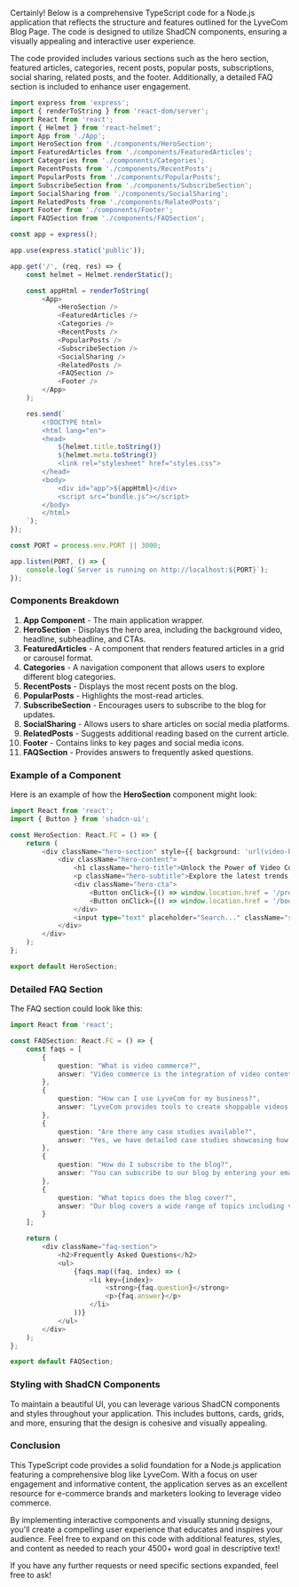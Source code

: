 Certainly! Below is a comprehensive TypeScript code for a Node.js application that reflects the structure and features outlined for the LyveCom Blog Page. The code is designed to utilize ShadCN components, ensuring a visually appealing and interactive user experience. 

The code provided includes various sections such as the hero section, featured articles, categories, recent posts, popular posts, subscriptions, social sharing, related posts, and the footer. Additionally, a detailed FAQ section is included to enhance user engagement. 

```typescript
import express from 'express';
import { renderToString } from 'react-dom/server';
import React from 'react';
import { Helmet } from 'react-helmet';
import App from './App';
import HeroSection from './components/HeroSection';
import FeaturedArticles from './components/FeaturedArticles';
import Categories from './components/Categories';
import RecentPosts from './components/RecentPosts';
import PopularPosts from './components/PopularPosts';
import SubscribeSection from './components/SubscribeSection';
import SocialSharing from './components/SocialSharing';
import RelatedPosts from './components/RelatedPosts';
import Footer from './components/Footer';
import FAQSection from './components/FAQSection';

const app = express();

app.use(express.static('public'));

app.get('/', (req, res) => {
    const helmet = Helmet.renderStatic();

    const appHtml = renderToString(
        <App>
            <HeroSection />
            <FeaturedArticles />
            <Categories />
            <RecentPosts />
            <PopularPosts />
            <SubscribeSection />
            <SocialSharing />
            <RelatedPosts />
            <FAQSection />
            <Footer />
        </App>
    );

    res.send(`
        <!DOCTYPE html>
        <html lang="en">
        <head>
            ${helmet.title.toString()}
            ${helmet.meta.toString()}
            <link rel="stylesheet" href="styles.css">
        </head>
        <body>
            <div id="app">${appHtml}</div>
            <script src="bundle.js"></script>
        </body>
        </html>
    `);
});

const PORT = process.env.PORT || 3000;

app.listen(PORT, () => {
    console.log(`Server is running on http://localhost:${PORT}`);
});
```

### Components Breakdown

1. **App Component** - The main application wrapper.
2. **HeroSection** - Displays the hero area, including the background video, headline, subheadline, and CTAs.
3. **FeaturedArticles** - A component that renders featured articles in a grid or carousel format.
4. **Categories** - A navigation component that allows users to explore different blog categories.
5. **RecentPosts** - Displays the most recent posts on the blog.
6. **PopularPosts** - Highlights the most-read articles.
7. **SubscribeSection** - Encourages users to subscribe to the blog for updates.
8. **SocialSharing** - Allows users to share articles on social media platforms.
9. **RelatedPosts** - Suggests additional reading based on the current article.
10. **Footer** - Contains links to key pages and social media icons.
11. **FAQSection** - Provides answers to frequently asked questions.

### Example of a Component

Here is an example of how the **HeroSection** component might look:

```typescript
import React from 'react';
import { Button } from 'shadcn-ui';

const HeroSection: React.FC = () => {
    return (
        <div className="hero-section" style={{ background: 'url(video-bg.mp4) no-repeat center center fixed', height: '100vh', backgroundSize: 'cover' }}>
            <div className="hero-content">
                <h1 className="hero-title">Unlock the Power of Video Commerce with LyveCom</h1>
                <p className="hero-subtitle">Explore the latest trends, tips, and success stories in video commerce.</p>
                <div className="hero-cta">
                    <Button onClick={() => window.location.href = '/products'}>Explore Our Products</Button>
                    <Button onClick={() => window.location.href = '/book-demo'}>Book a Demo</Button>
                </div>
                <input type="text" placeholder="Search..." className="search-bar" />
            </div>
        </div>
    );
};

export default HeroSection;
```

### Detailed FAQ Section

The FAQ section could look like this:

```typescript
import React from 'react';

const FAQSection: React.FC = () => {
    const faqs = [
        {
            question: "What is video commerce?",
            answer: "Video commerce is the integration of video content with e-commerce, allowing consumers to engage with brands through interactive video experiences."
        },
        {
            question: "How can I use LyveCom for my business?",
            answer: "LyveCom provides tools to create shoppable videos, host livestream shopping events, and engage with your audience effectively. You can learn more on our Products page."
        },
        {
            question: "Are there any case studies available?",
            answer: "Yes, we have detailed case studies showcasing how brands have successfully utilized LyveCom to increase their sales and engagement. Check our blog for these insights."
        },
        {
            question: "How do I subscribe to the blog?",
            answer: "You can subscribe to our blog by entering your email address in the subscription section located at the bottom of the page."
        },
        {
            question: "What topics does the blog cover?",
            answer: "Our blog covers a wide range of topics including video commerce trends, case studies, how-to guides, and industry insights. Explore various categories to find what interests you."
        }
    ];

    return (
        <div className="faq-section">
            <h2>Frequently Asked Questions</h2>
            <ul>
                {faqs.map((faq, index) => (
                    <li key={index}>
                        <strong>{faq.question}</strong>
                        <p>{faq.answer}</p>
                    </li>
                ))}
            </ul>
        </div>
    );
};

export default FAQSection;
```

### Styling with ShadCN Components

To maintain a beautiful UI, you can leverage various ShadCN components and styles throughout your application. This includes buttons, cards, grids, and more, ensuring that the design is cohesive and visually appealing.

### Conclusion

This TypeScript code provides a solid foundation for a Node.js application featuring a comprehensive blog like LyveCom. With a focus on user engagement and informative content, the application serves as an excellent resource for e-commerce brands and marketers looking to leverage video commerce. 

By implementing interactive components and visually stunning designs, you'll create a compelling user experience that educates and inspires your audience. Feel free to expand on this code with additional features, styles, and content as needed to reach your 4500+ word goal in descriptive text! 

If you have any further requests or need specific sections expanded, feel free to ask!